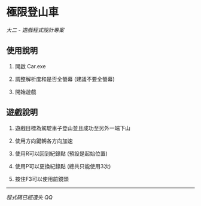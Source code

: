 # 極限登山車

*大二 - 遊戲程式設計專案*

## 使用說明

1. 開啟 Car.exe

2. 調整解析度和是否全螢幕 (建議不要全螢幕)

3. 開始遊戲

## 遊戲說明

1. 遊戲目標為駕駛車子登山並且成功至另外一端下山

2. 使用方向鍵朝各方向加速

3. 使用R可以回到紀錄點 (預設是起始位置)

3. 使用P可以更換紀錄點 (總共只能使用3次)

4. 按住F3可以使用前鏡頭

---

*程式碼已經遺失 QQ*    
